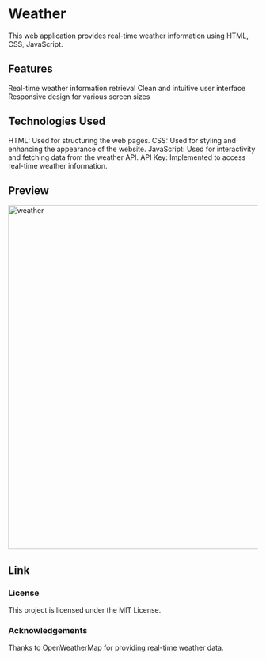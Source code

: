 # Weather
This web application provides real-time weather information using HTML, CSS, JavaScript.

## Features
Real-time weather information retrieval
Clean and intuitive user interface
Responsive design for various screen sizes

## Technologies Used
HTML: Used for structuring the web pages.
CSS: Used for styling and enhancing the appearance of the website.
JavaScript: Used for interactivity and fetching data from the weather API.
API Key: Implemented to access real-time weather information.

## Preview
<img width="696" alt="weather" src="https://github.com/2003Arpita/Weather/assets/102400533/d453cd5e-64b8-48fd-b38c-cf0637606a18">

## Link


### License
This project is licensed under the MIT License.

### Acknowledgements
Thanks to OpenWeatherMap for providing real-time weather data.
